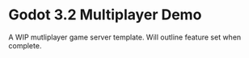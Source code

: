 # Godot 3.2 Multiplayer Demo

A WIP mutliplayer game server template. Will outline feature set when complete.
